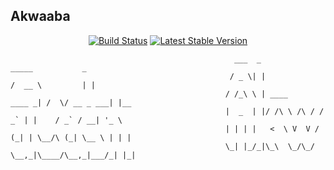 ## Akwaaba





<p align="center">
<a href="https://travis-ci.org/laravel/framework"><img src="https://travis-ci.org/laravel/framework.svg" alt="Build Status"></a>
<a href="https://packagist.org/packages/laravel/framework"><img src="https://poser.pugx.org/laravel/framework/v/stable.svg" alt="Latest Stable Version"></a>




                                                      ___  _                   _____           _     
                                                     / _ \| |                 /  __ \         | |    
                                                    / /_\ \ | ____      ____ _| /  \/ __ _ ___| |__  
                                                    |  _  | |/ /\ \ /\ / / _` | |    / _` / __| '_ \ 
                                                    | | | |   <  \ V  V / (_| | \__/\ (_| \__ \ | | |
                                                    \_| |_/_|\_\  \_/\_/ \__,_|\____/\__,_|___/_| |_|
                                                 
                                                                                 






